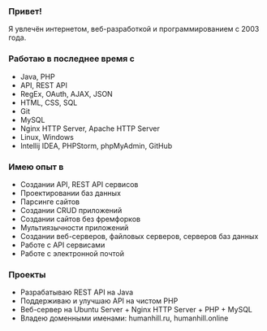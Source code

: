 ### Привет!
Я увлечён интернетом, веб-разработкой и программированием с 2003 года.

### Работаю в последнее время с
* Java, PHP
* API, REST API
* RegEx, OAuth, AJAX, JSON
* HTML, CSS, SQL
* Git
* MySQL
* Nginx HTTP Server, Apache HTTP Server
* Linux, Windows
* Intellij IDEA, PHPStorm, phpMyAdmin, GitHub

### Имею опыт в
* Создании API, REST API сервисов
* Проектировании баз данных
* Парсинге сайтов
* Создании CRUD приложений
* Создании сайтов без фремфорков
* Мультиязычности приложений
* Создании веб-серверов, файловых серверов, серверов баз данных
* Работе с API сервисами
* Работе с электронной почтой

### Проекты
* Разрабатываю REST API на Java
* Поддерживаю и улучшаю API на чистом PHP
* Веб-сервер на Ubuntu Server + Nginx HTTP Server + PHP + MySQL
* Владею доменными именами: humanhill.ru, humanhill.online
